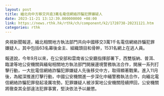 ```yaml
---
layout: post
title: 緬北向中方移交共逾3萬名電信網絡詐騙犯罪嫌疑人
date: 2023-11-21 13:12:39.000000000 +08:00
link: https://news.rthk.hk/rthk/ch/component/k2/1728738-20231121.htm
categories: rthk
---
```


央視新聞報道，緬北相關地方執法部門共向中國移交3萬1千名電信網絡詐騙犯罪嫌疑人，其中包括63名幕後金主、組織頭目和骨幹，1531名網上在逃人員。

報道說，今年9月以來，在公安部和雲南省公安廳指揮部署下，西雙版納、普洱、臨滄等地公安機關與緬甸相關地方執法部門開展邊境警務執法合作，開展一系列打擊行動，一大批電信網絡詐騙犯罪嫌疑人先後移交中方，取得顯著戰果。進入11月後，為縱深推進打擊行動，中國公安機關進一步深化中緬警務執法合作，向緬北電信網絡詐騙犯罪發起凌厲攻勢。犯罪嫌疑人被涉案地公安機關陸續押回，公安機關將徹查其全部違法犯罪事實，堅決依法予以嚴懲。
